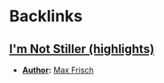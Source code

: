 
# Backlinks
## [I'm Not Stiller (highlights)](<I'm Not Stiller (highlights).md>)
- **[Author](<Author.md>):** [Max Frisch](<Max Frisch.md>)


